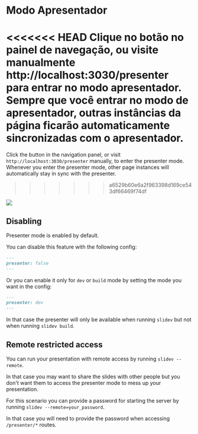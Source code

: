 # Modo Apresentador

<<<<<<< HEAD
Clique no botão <carbon-user-speaker class="inline-icon-btn"/> no painel de navegação, ou visite manualmente http://localhost:3030/presenter para entrar no modo apresentador. Sempre que você entrar no modo de apresentador, outras instâncias da página ficarão automaticamente sincronizadas com o apresentador.
=======
Click the <carbon-user-speaker class="inline-icon-btn"/> button in the navigation panel, or visit `http://localhost:3030/presenter` manually, to enter the presenter mode. Whenever you enter the presenter mode, other page instances will automatically stay in sync with the presenter.
>>>>>>> a6529b60e6a2f963398d169ce543df66469f74df

![](/screenshots/presenter-mode.png)

## Disabling

Presenter mode is enabled by default.

You can disable this feature with the following config:

```md
---
presenter: false
---
```

Or you can enable it only for `dev` or `build` mode by setting the mode you want in the config:
```md
---
presenter: dev
---
```
In that case the presenter will only be available when running `slidev` but not when running `slidev build`.

## Remote restricted access

You can run your presentation with remote access by running `slidev --remote`.

In that case you may want to share the slides with other people but you don't want them to access the presenter mode to mess up your presentation.

For this scenario you can provide a password for starting the server by running `slidev --remote=your_password`.

In that case you will need to provide the password when accessing `/presenter/*` routes.
